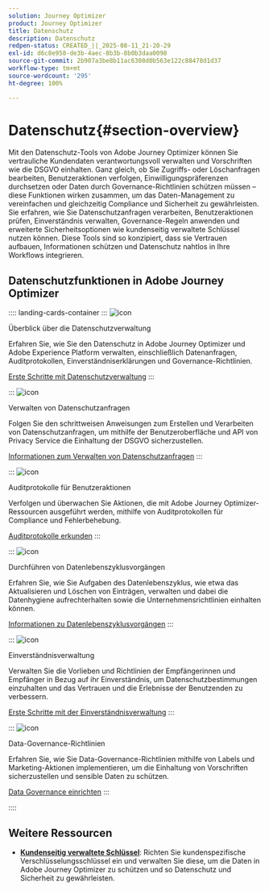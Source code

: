 ```yaml
---
solution: Journey Optimizer
product: Journey Optimizer
title: Datenschutz
description: Datenschutz
redpen-status: CREATED_||_2025-08-11_21-20-29
exl-id: d6c8e958-de3b-4aec-8b3b-8b0b3daa0098
source-git-commit: 2b907a3be8b11ac6308d0b563e122c88478d1d37
workflow-type: tm+mt
source-wordcount: '295'
ht-degree: 100%

---
```


# Datenschutz{#section-overview}

Mit den Datenschutz-Tools von Adobe Journey Optimizer können Sie vertrauliche Kundendaten verantwortungsvoll verwalten und Vorschriften wie die DSGVO einhalten. Ganz gleich, ob Sie Zugriffs- oder Löschanfragen bearbeiten, Benutzeraktionen verfolgen, Einwilligungspräferenzen durchsetzen oder Daten durch Governance-Richtlinien schützen müssen – diese Funktionen wirken zusammen, um das Daten-Management zu vereinfachen und gleichzeitig Compliance und Sicherheit zu gewährleisten. Sie erfahren, wie Sie Datenschutzanfragen verarbeiten, Benutzeraktionen prüfen, Einverständnis verwalten, Governance-Regeln anwenden und erweiterte Sicherheitsoptionen wie kundenseitig verwaltete Schlüssel nutzen können. Diese Tools sind so konzipiert, dass sie Vertrauen aufbauen, Informationen schützen und Datenschutz nahtlos in Ihre Workflows integrieren.

## Datenschutzfunktionen in Adobe Journey Optimizer

:::: landing-cards-container
:::
![icon](https://cdn.experienceleague.adobe.com/icons/book.svg?lang=de)

Überblick über die Datenschutzverwaltung

Erfahren Sie, wie Sie den Datenschutz in Adobe Journey Optimizer und Adobe Experience Platform verwalten, einschließlich Datenanfragen, Auditprotokollen, Einverständniserklärungen und Governance-Richtlinien.

[Erste Schritte mit Datenschutzverwaltung](../using/privacy/get-started-privacy.md)
:::

:::
![icon](https://cdn.experienceleague.adobe.com/icons/circle-play.svg?lang=de)

Verwalten von Datenschutzanfragen

Folgen Sie den schrittweisen Anweisungen zum Erstellen und Verarbeiten von Datenschutzanfragen, um mithilfe der Benutzeroberfläche und API von Privacy Service die Einhaltung der DSGVO sicherzustellen.

[Informationen zum Verwalten von Datenschutzanfragen](../using/privacy/requests.md)
:::

:::
![icon](https://cdn.experienceleague.adobe.com/icons/list-check.svg?lang=de)

Auditprotokolle für Benutzeraktionen

Verfolgen und überwachen Sie Aktionen, die mit Adobe Journey Optimizer-Ressourcen ausgeführt werden, mithilfe von Auditprotokollen für Compliance und Fehlerbehebung.

[Auditprotokolle erkunden](../using/privacy/audit-logs.md)
:::

:::
![icon](https://cdn.experienceleague.adobe.com/icons/screwdriver-wrench.svg?lang=de)

Durchführen von Datenlebenszyklusvorgängen

Erfahren Sie, wie Sie Aufgaben des Datenlebenszyklus, wie etwa das Aktualisieren und Löschen von Einträgen, verwalten und dabei die Datenhygiene aufrechterhalten sowie die Unternehmensrichtlinien einhalten können.

[Informationen zu Datenlebenszyklusvorgängen](../using/privacy/data-hygiene.md)
:::

:::
![icon](https://cdn.experienceleague.adobe.com/icons/bullseye.svg?lang=de)

Einverständnisverwaltung

Verwalten Sie die Vorlieben und Richtlinien der Empfängerinnen und Empfänger in Bezug auf ihr Einverständnis, um Datenschutzbestimmungen einzuhalten und das Vertrauen und die Erlebnisse der Benutzenden zu verbessern.

[Erste Schritte mit der Einverständnisverwaltung](consent-landing-page.md)
:::

:::
![icon](https://cdn.experienceleague.adobe.com/icons/shield-halved.svg?lang=de)

Data-Governance-Richtlinien

Erfahren Sie, wie Sie Data-Governance-Richtlinien mithilfe von Labels und Marketing-Aktionen implementieren, um die Einhaltung von Vorschriften sicherzustellen und sensible Daten zu schützen.

[Data Governance einrichten](../using/action/action-privacy.md)
:::

::::


## Weitere Ressourcen

- **[Kundenseitig verwaltete Schlüssel](../using/privacy/cmk.md)**: Richten Sie kundenspezifische Verschlüsselungsschlüssel ein und verwalten Sie diese, um die Daten in Adobe Journey Optimizer zu schützen und so Datenschutz und Sicherheit zu gewährleisten.
